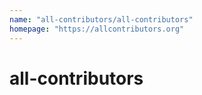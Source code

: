 ```yaml
---
name: "all-contributors/all-contributors"
homepage: "https://allcontributors.org"
---
```

# all-contributors
